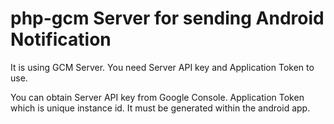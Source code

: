 # php-gcm Server for sending Android Notification 

It is using GCM Server. 
You need Server API key and Application Token to use. 

You can obtain Server API key from Google Console.
Application Token which is unique instance id. It must be generated within the android app.
